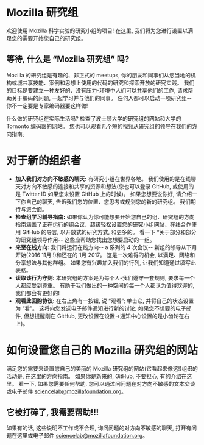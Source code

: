 # Mozilla 研究组

欢迎使用 Mozilla 科学实验的研究小组的项目! 在这里, 我们将为您进行设置以满足您的需要开始您自己的研究组。

## 等待, 什么是 “Mozilla 研究组” 吗?

Mozilla 的研究组是有趣的、非正式的 meetups, 你的朋友和同事们从您当地的机构或城共享技能、案例和思想上使用的代码的研究和探索开放的研究实践。 我们的目标是要建立一种友好的、没有压力-环境中人们可以共享他们的工作, 请求帮助关于编码的问题, 一起学习并与他们的同事。 任何人都可以启动一项研究组-- 你不一定要是专家编码器要这样做!

什么做的研究组在实际生活吗? 检查了波士顿大学的研究组的网站和大学的 Tornonto 编码器的网站。 您也可以观看几个短的视频从研究组的领导在我们的方向指南。

# 对于新的组织者

- **加入我们对方向不敏感的聊天:** 有研究小组在世界各地。 我们使用的是在线聊天对方向不敏感的连接和共享的资源和想法(您也可以登录 GitHub, 或使用的是 Twitter ID 如果您未设置 GitHub 上的时候)。 如果您想要说你好, 请介绍一下你自己的聊天, 告诉我们您的位置、您思考或规划您的新的研究组。 我们期待与您会面。
- **检查组学习辅导指南:** 如果你认为你可能想要开始您自己的组、研究组的方向指南涵盖了正在运行的组会议、超级轻松设置您的研究小组网站、在线合作使用 GitHub 的导言, 以开放式的研究方式, 和更多的。 看一下 “关于部分和部分的研究组领导作用-- 这些应帮助您找出您想要启动的一组。
- **来至在线方向:** 我们将运行在线方向-- a 系列的 4 次会议-- 新组的领导从下月开始(2016 11月 !)和还在的 1月 2017。 这是一次难得的机会, 以满足、网络和分享想法与其他群组。 如果您有兴趣加入我们的行列, 让我们知道通过填写此表格。
- **读取该行为守则:** 本研究组的方案是为每个人-我们遵守一套规则, 要求每一个人都应受到尊重。 有助于我们做出的一种空间的每一个人都认为值得欢迎的, 我们都会有更好的!
- **观看此回购协议:** 在右上角有一按钮, 说 “观看”; 单击它, 并将自己的状态设置为 “看”。 这将向您发送电子邮件通知进行新的讨论; 如果您不想要的电子邮件, 但想提醒刚在 GitHub, 更改设置在设置->通知中心设置的是小齿轮在右上)。

# 如何设置您自己的 Mozilla 研究组的网站

满足您的需要来设置您自己的美丽的 Mozilla 研究组的网站(它看起来像这!)组织的活动是, 在这里的方向指南。 如果你是新来的, GitHub, 不要担心, 有的介绍在这里。 看一下, 如果您需要任何帮助, 您可以通过问问题在对方向不敏感的文本交谈或电子邮件 sciencelab@mozillafoundation.org。

## 它被打碎了, 我需要帮助!!!

如果有的话, 这些说明不工作或不合理, 询问问题的对方向不敏感的聊天, 打开有问题在这里或电子邮件 sciencelab@mozillafoundation.org。
